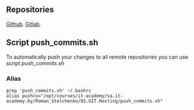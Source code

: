 ## Repositories
[Github](https://github.com/romastelchenko/it-academy-workingrepo).
[Gitlab](https://gitlab.com/romastelchenko/it-academy-workingrepo).

## Script push_commits.sh
To automatically push your changes to all remote repositories you can use script *push_commits.sh*
### Alias
```
grep 'push_commits.sh' ~/.bashrc
alias pushco="/opt/courses/it-academy/sa.it-academy.by/Roman_Stelchenko/03.GIT.Hosting/push_commits.sh"
```
